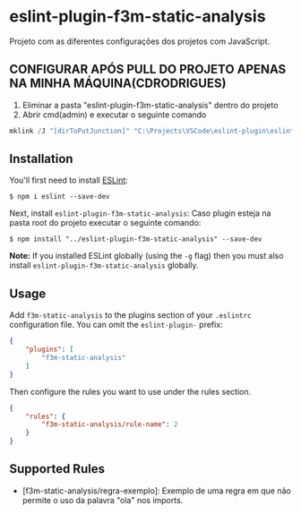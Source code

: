 # eslint-plugin-f3m-static-analysis

Projeto com as diferentes configurações dos projetos com JavaScript.


## CONFIGURAR APÓS PULL DO PROJETO APENAS NA MINHA MÁQUINA(CDRODRIGUES)
1. Eliminar a pasta "eslint-plugin-f3m-static-analysis" dentro do projeto
2. Abrir cmd(admin) e executar o seguinte comando
``` powershell
mklink /J "[dirToPutJunction]" "C:\Projects\VSCode\eslint-plugin\eslint-plugin-f3m-static-analysis"
```
<!-- 
mklink /J "C:\Projects\VSCode\MpDS-1\eslint-plugin-f3m-static-analysis" "C:\Projects\VSCode\eslint-plugin\eslint-plugin-f3m-static-analysis"
 -->

## Installation

You'll first need to install [ESLint](http://eslint.org):

```
$ npm i eslint --save-dev
```

Next, install `eslint-plugin-f3m-static-analysis`:
Caso plugin esteja na pasta root do projeto executar o seguinte comando:

```
$ npm install "../eslint-plugin-f3m-static-analysis" --save-dev
```

**Note:** If you installed ESLint globally (using the `-g` flag) then you must also install `eslint-plugin-f3m-static-analysis` globally.

## Usage

Add `f3m-static-analysis` to the plugins section of your `.eslintrc` configuration file. You can omit the `eslint-plugin-` prefix:

```json
{
    "plugins": [
        "f3m-static-analysis"
    ]
}
```


Then configure the rules you want to use under the rules section.

```json
{
    "rules": {
        "f3m-static-analysis/rule-name": 2
    }
}
```

## Supported Rules

* [f3m-static-analysis/regra-exemplo]: Exemplo de uma regra em que não permite o uso da palavra "ola" nos imports.



